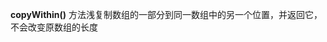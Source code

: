 **copyWithin()** 方法浅复制数组的一部分到同一数组中的另一个位置，并返回它，不会改变原数组的长度


<!--stackedit_data:
eyJoaXN0b3J5IjpbLTQwNDc5NzU2NCwtNzM5NTI2MDAsLTIwOD
g3NDY2MTJdfQ==
-->